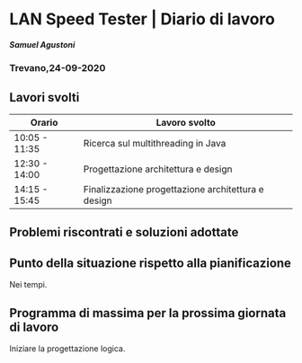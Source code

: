 # LAN Speed Tester | Diario di lavoro

##### Samuel Agustoni

### Trevano,24-09-2020

## Lavori svolti

| Orario | Lavoro svolto |
| ------ | ----------- |
| 10:05 - 11:35  |Ricerca sul multithreading in Java |
| 12:30 - 14:00  |Progettazione architettura e design|
| 14:15 - 15:45  |Finalizzazione progettazione architettura e design|

## Problemi riscontrati e soluzioni adottate

## Punto della situazione rispetto alla pianificazione
Nei tempi.

## Programma di massima per la prossima giornata di lavoro
Iniziare la progettazione logica.
